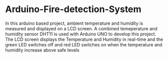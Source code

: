 # Arduino-Fire-detection-System
In this arduino based project, ambient temperature and humidity is measured and displayed on a LCD screen. A combined temeperature and humidity sensor DHT11 is used with Arduino UNO to develop this project. The LCD screen displays the Temperature and Humidity in real-time and the green LED switches off and red LED switches on when the temperature and humidity increase above safe levels
